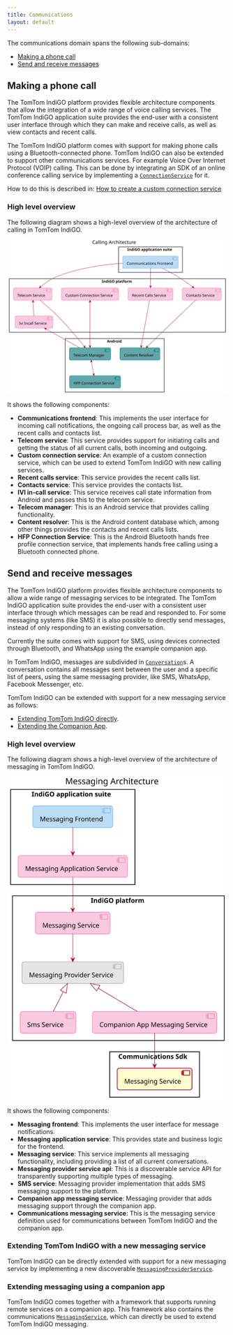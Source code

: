 ```yaml
---
title: Communications
layout: default
---
```


The communications domain spans the following sub-domains:

- [Making a phone call](#making-a-phone-call)
- [Send and receive messages](#send-and-receive-messages)

## Making a phone call

The TomTom IndiGO platform provides flexible architecture components that allow the integration of 
a wide range of voice calling services. The TomTom IndiGO application suite provides the end-user 
with a consistent user interface through which they can make and receive calls, as well as view 
contacts and recent calls.

The TomTom IndiGO platform comes with support for making phone calls using a Bluetooth-connected 
phone. TomTom IndiGO can also be extended to support other communications services. For example 
Voice Over Internet Protocol (VOIP) calling. This can be done by integrating an SDK of an online 
conference calling service by implementing a
[`ConnectionService`](https://developer.android.com/reference/android/telecom/ConnectionService) for
it.

How to do this is described in:
[How to create a custom connection service](/indigo/documentation/tutorials-and-examples/communications/create-a-custom-connections-service)

### High level overview

The following diagram shows a high-level overview of the architecture of calling in TomTom IndiGO.

![Calling high-level overview image](images/communications_domain-calling-high-level-overview.svg)

It shows the following components:

- __Communications frontend__: This implements the user interface for incoming call notifications,
    the ongoing call process bar, as well as the recent calls and contacts list.
- __Telecom service__: This service provides support for initiating calls and getting the status
    of all current calls, both incoming and outgoing.
- __Custom connection service__: An example of a custom connection service, which can be used to
  extend TomTom IndiGO with new calling services.
- __Recent calls service__: This service provides the recent calls list.
- __Contacts service__: This service provides the contacts list.
- __IVI in-call service__: This service receives call state information from Android and passes
    this to the telecom service.
- __Telecom manager__: This is an Android service that provides calling functionality.
- __Content resolver__: This is the Android content database which, among other things provides
  the contacts and recent calls lists.
- __HFP Connection Service__: This is the Android Bluetooth hands free profile connection service,
  that implements hands free calling using a Bluetooth connected phone.

## Send and receive messages

The TomTom IndiGO platform provides flexible architecture components to allow a wide range of
messaging services to be integrated. The TomTom IndiGO application suite provides the end-user with 
a consistent user interface through which messages can be read and responded to. For some messaging
systems (like SMS) it is  also possible to directly send messages, instead of only responding to
an existing conversation.

Currently the suite comes with support for SMS, using devices connected through Bluetooth, and
WhatsApp using the example companion app.

In TomTom IndiGO, messages are subdivided in
[`Conversation`](TTIVI_INDIGO_API)s.
A conversation contains all messages sent between the user and a specific list of peers, using the
same messaging provider, like SMS, WhatsApp, Facebook Messenger, etc.

TomTom IndiGO can be extended with support for a new messaging service as follows:

- [Extending TomTom IndiGO directly](#extending-tomtom-indigo-with-a-new-messaging-service).
- [Extending the Companion App](#extending-messaging-using-a-companion-app).


### High level overview

The following diagram shows a high-level overview of the architecture of messaging in TomTom IndiGO.

![Messaging high-level overview image](images/communications_domain-messaging-high-level-overview.svg)

It shows the following components:

- __Messaging frontend__: This implements the user interface for message notifications.
- __Messaging application service__: This provides state and business logic for the frontend.
- __Messaging service__: This service implements all messaging functionality, including providing
  a list of all current conversations.
- __Messaging provider service api__: This is a discoverable service API for transparently
  supporting multiple types of messaging.
- __SMS service__: Messaging provider implementation that adds SMS messaging support to the
  platform.
- __Companion app messaging service__: Messaging provider that adds messaging support through the
  companion app.
- __Communications messaging service__: This is the messaging service definition used for
  communications between TomTom IndiGO and the companion app.

### Extending TomTom IndiGO with a new messaging service

TomTom IndiGO can be directly extended with support for a new messaging service by implementing a
new discoverable
[`MessagingProviderService`](TTIVI_INDIGO_API).

### Extending messaging using a companion app

TomTom IndiGO comes together with a framework that supports running remote services on a companion app.
This framework also contains the communications
[`MessagingService`](TTIVI_INDIGO_API),
which can directly be used to extend TomTom IndiGO messaging.

